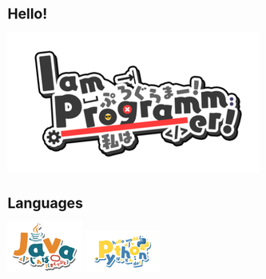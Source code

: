 <h1>Hello!</h1>

![](https://github.com/K1bbeh/K1bbeh/blob/main/IamProgrammerEnglish.png)

<h1>Languages</h1>
<p float="left">
  <img src="https://github.com/K1bbeh/K1bbeh/blob/main/Java.png" width="150" />
  <img src="https://github.com/K1bbeh/K1bbeh/blob/main/Python.png" width="150" /> 
</p>
